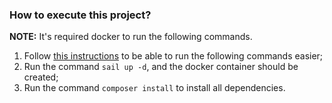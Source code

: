 ### How to execute this project?

**NOTE:** It's required docker to run the following commands.

1. Follow [this instructions](https://laravel.com/docs/10.x/sail#configuring-a-shell-alias) to be able to run the following commands easier;
2. Run the command `sail up -d`, and the docker container should be created;
3. Run the command `composer install` to install all dependencies.


